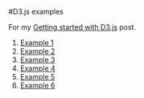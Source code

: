 #D3.js examples

For my [Getting started with D3.js](https://github.com/EyalAr/Tech-Blog-Posts/blob/master/getting-started-with-d3js.markdown) post.

1. [Example 1](http://eyalar.github.io/D3.js-Example/index.html?1!0)
2. [Example 2](http://eyalar.github.io/D3.js-Example/index.html?2!1)
3. [Example 3](http://eyalar.github.io/D3.js-Example/index.html?3!1)
4. [Example 4](http://eyalar.github.io/D3.js-Example/index.html?4!1)
5. [Example 5](http://eyalar.github.io/D3.js-Example/index.html?5!1)
6. [Example 6](http://eyalar.github.io/D3.js-Example/index.html?6!0)
